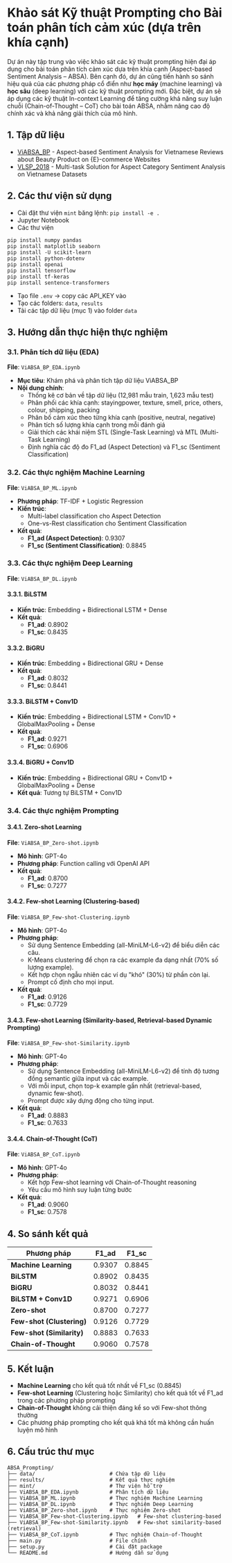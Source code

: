 # Khảo sát Kỹ thuật Prompting cho Bài toán phân tích cảm xúc (dựa trên khía cạnh)

Dự án này tập trung vào việc khảo sát các kỹ thuật prompting hiện đại áp dụng cho bài toán phân tích cảm xúc dựa trên khía cạnh (Aspect-based Sentiment Analysis – ABSA). Bên cạnh đó, dự án cũng tiến hành so sánh hiệu quả của các phương pháp cổ điển như **học máy** (machine learning) và **học sâu** (deep learning) với các kỹ thuật prompting mới. Đặc biệt, dự án sẽ áp dụng các kỹ thuật In-context Learning để tăng cường khả năng suy luận chuỗi (Chain-of-Thought – CoT) cho bài toán ABSA, nhằm nâng cao độ chính xác và khả năng giải thích của mô hình.

## 1. Tập dữ liệu
* [ViABSA_BP](https://github.com/linh222/Aspect-based-Sentiment-Analysis-for-Vietnamese-Reviews-about-Beauty-Product-on-E-commerce-Websites) - Aspect-based Sentiment Analysis for Vietnamese Reviews about Beauty Product on {E}-commerce Websites
* [VLSP_2018](https://github.com/ds4v/absa-vlsp-2018) - Multi-task Solution for Aspect Category Sentiment Analysis on Vietnamese Datasets

## 2. Các thư viện sử dụng

* Cài đặt thư viện ```mint``` băng lệnh: ```pip install -e .```
* Jupyter Notebook
* Các thư viện

```
pip install numpy pandas
pip install matplotlib seaborn
pip install -U scikit-learn
pip install python-dotenv
pip install openai
pip install tensorflow
pip install tf-keras
pip install sentence-transformers

```
* Tạo file ```.env``` -> copy các API_KEY vào
* Tạo các folders: ```data```, ```results```
* Tải các tập dữ liệu (mục 1) vào folder ```data```

## 3. Hướng dẫn thực hiện thực nghiệm

### 3.1. Phân tích dữ liệu (EDA)
**File**: `ViABSA_BP_EDA.ipynb`

- **Mục tiêu**: Khám phá và phân tích tập dữ liệu ViABSA_BP
- **Nội dung chính**:
  - Thống kê cơ bản về tập dữ liệu (12,981 mẫu train, 1,623 mẫu test)
  - Phân phối các khía cạnh: stayingpower, texture, smell, price, others, colour, shipping, packing
  - Phân bố cảm xúc theo từng khía cạnh (positive, neutral, negative)
  - Phân tích số lượng khía cạnh trong mỗi đánh giá
  - Giải thích các khái niệm STL (Single-Task Learning) và MTL (Multi-Task Learning)
  - Định nghĩa các độ đo F1_ad (Aspect Detection) và F1_sc (Sentiment Classification)

### 3.2. Các thực nghiệm Machine Learning
**File**: `ViABSA_BP_ML.ipynb`

- **Phương pháp**: TF-IDF + Logistic Regression
- **Kiến trúc**: 
  - Multi-label classification cho Aspect Detection
  - One-vs-Rest classification cho Sentiment Classification
- **Kết quả**:
  - **F1_ad (Aspect Detection)**: 0.9307
  - **F1_sc (Sentiment Classification)**: 0.8845

### 3.3. Các thực nghiệm Deep Learning
**File**: `ViABSA_BP_DL.ipynb`

#### 3.3.1. BiLSTM
- **Kiến trúc**: Embedding + Bidirectional LSTM + Dense
- **Kết quả**:
  - **F1_ad**: 0.8902
  - **F1_sc**: 0.8435

#### 3.3.2. BiGRU
- **Kiến trúc**: Embedding + Bidirectional GRU + Dense
- **Kết quả**:
  - **F1_ad**: 0.8032
  - **F1_sc**: 0.8441

#### 3.3.3. BiLSTM + Conv1D
- **Kiến trúc**: Embedding + Bidirectional LSTM + Conv1D + GlobalMaxPooling + Dense
- **Kết quả**:
  - **F1_ad**: 0.9271
  - **F1_sc**: 0.6906

#### 3.3.4. BiGRU + Conv1D
- **Kiến trúc**: Embedding + Bidirectional GRU + Conv1D + GlobalMaxPooling + Dense
- **Kết quả**: Tương tự BiLSTM + Conv1D

### 3.4. Các thực nghiệm Prompting

#### 3.4.1. Zero-shot Learning
**File**: `ViABSA_BP_Zero-shot.ipynb`

- **Mô hình**: GPT-4o
- **Phương pháp**: Function calling với OpenAI API
- **Kết quả**:
  - **F1_ad**: 0.8700
  - **F1_sc**: 0.7277

#### 3.4.2. Few-shot Learning (Clustering-based)
**File**: `ViABSA_BP_Few-shot-Clustering.ipynb`

- **Mô hình**: GPT-4o
- **Phương pháp**: 
  - Sử dụng Sentence Embedding (all-MiniLM-L6-v2) để biểu diễn các câu.
  - K-Means clustering để chọn ra các example đa dạng nhất (70% số lượng example).
  - Kết hợp chọn ngẫu nhiên các ví dụ "khó" (30%) từ phần còn lại.
  - Prompt cố định cho mọi input.
- **Kết quả**:
  - **F1_ad**: 0.9126
  - **F1_sc**: 0.7729

#### 3.4.3. Few-shot Learning (Similarity-based, Retrieval-based Dynamic Prompting)
**File**: `ViABSA_BP_Few-shot-Similarity.ipynb`

- **Mô hình**: GPT-4o
- **Phương pháp**: 
  - Sử dụng Sentence Embedding (all-MiniLM-L6-v2) để tính độ tương đồng semantic giữa input và các example.
  - Với mỗi input, chọn top-k example gần nhất (retrieval-based, dynamic few-shot).
  - Prompt được xây dựng động cho từng input.
- **Kết quả**:
  - **F1_ad**: 0.8883
  - **F1_sc**: 0.7633

#### 3.4.4. Chain-of-Thought (CoT)
**File**: `ViABSA_BP_CoT.ipynb`

- **Mô hình**: GPT-4o
- **Phương pháp**: 
  - Kết hợp Few-shot learning với Chain-of-Thought reasoning
  - Yêu cầu mô hình suy luận từng bước
- **Kết quả**:
  - **F1_ad**: 0.9060
  - **F1_sc**: 0.7578

## 4. So sánh kết quả

| Phương pháp | F1_ad | F1_sc |
|-------------|-------|-------|
| **Machine Learning** | 0.9307 | 0.8845 |
| **BiLSTM** | 0.8902 | 0.8435 |
| **BiGRU** | 0.8032 | 0.8441 |
| **BiLSTM + Conv1D** | 0.9271 | 0.6906 |
| **Zero-shot** | 0.8700 | 0.7277 |
| **Few-shot (Clustering)** | 0.9126 | 0.7729 |
| **Few-shot (Similarity)** | 0.8883 | 0.7633 |
| **Chain-of-Thought** | 0.9060 | 0.7578 |

## 5. Kết luận

- **Machine Learning** cho kết quả tốt nhất về F1_sc (0.8845)
- **Few-shot Learning** (Clustering hoặc Similarity) cho kết quả tốt về F1_ad trong các phương pháp prompting
- **Chain-of-Thought** không cải thiện đáng kể so với Few-shot thông thường
- Các phương pháp prompting cho kết quả khá tốt mà không cần huấn luyện mô hình

## 6. Cấu trúc thư mục

```
ABSA_Prompting/
├── data/                        # Chứa tập dữ liệu
├── results/                     # Kết quả thực nghiệm
├── mint/                        # Thư viện hỗ trợ
├── ViABSA_BP_EDA.ipynb          # Phân tích dữ liệu
├── ViABSA_BP_ML.ipynb           # Thực nghiệm Machine Learning
├── ViABSA_BP_DL.ipynb           # Thực nghiệm Deep Learning
├── ViABSA_BP_Zero-shot.ipynb    # Thực nghiệm Zero-shot
├── ViABSA_BP_Few-shot-Clustering.ipynb   # Few-shot clustering-based
├── ViABSA_BP_Few-shot-Similarity.ipynb   # Few-shot similarity-based (retrieval)
├── ViABSA_BP_CoT.ipynb          # Thực nghiệm Chain-of-Thought
├── main.py                      # File chính
├── setup.py                     # Cài đặt package
└── README.md                    # Hướng dẫn sử dụng
```

